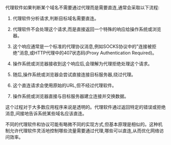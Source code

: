 代理软件如果判断某个域名不需要通过代理而是需要直连,通常会采取以下流程:

1. 代理软件分析请求,判断目标域名需要直连。

2. 代理软件不会处理这个请求,而是直接返回一个特殊的响应给操作系统或浏览器。

3. 这个响应通常是一个标准的代理协议消息,例如SOCKS协议中的"连接被拒绝"消息,或HTTP代理中的407状态码(Proxy Authentication Required)。

4. 操作系统或浏览器接收到这个响应后,会理解为代理拒绝处理这个请求。

5. 随后,操作系统或浏览器会尝试直接连接目标服务器,绕过代理。

6. 这个直连请求会使用原始的URL,但不经过代理软件。

7. 操作系统或浏览器直接与目标服务器建立连接并交换数据。

这个过程对于大多数应用程序来说是透明的。代理软件通过返回特定的错误或拒绝消息,间接地告诉系统某些域名应该直连。

不同的代理软件和协议可能有略微不同的实现方式,但基本原理是相似的。这种机制允许代理软件灵活地控制哪些流量需要通过代理,哪些可以直连,从而优化网络访问效率。
